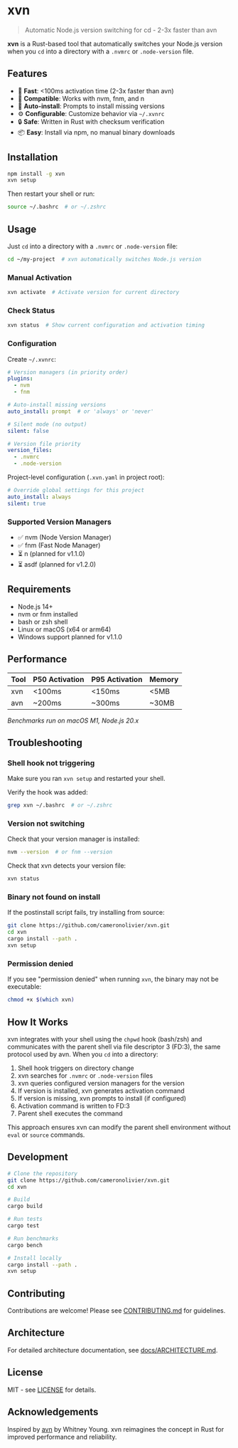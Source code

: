 # xvn

> Automatic Node.js version switching for cd - 2-3x faster than avn

**xvn** is a Rust-based tool that automatically switches your Node.js version when you `cd` into a directory with a `.nvmrc` or `.node-version` file.

## Features

- 🚀 **Fast**: <100ms activation time (2-3x faster than avn)
- 🔌 **Compatible**: Works with nvm, fnm, and n
- 🤖 **Auto-install**: Prompts to install missing versions
- ⚙️  **Configurable**: Customize behavior via `~/.xvnrc`
- 🔒 **Safe**: Written in Rust with checksum verification
- 📦 **Easy**: Install via npm, no manual binary downloads

## Installation

```bash
npm install -g xvn
xvn setup
```

Then restart your shell or run:

```bash
source ~/.bashrc  # or ~/.zshrc
```

## Usage

Just `cd` into a directory with a `.nvmrc` or `.node-version` file:

```bash
cd ~/my-project  # xvn automatically switches Node.js version
```

### Manual Activation

```bash
xvn activate  # Activate version for current directory
```

### Check Status

```bash
xvn status  # Show current configuration and activation timing
```

### Configuration

Create `~/.xvnrc`:

```yaml
# Version managers (in priority order)
plugins:
  - nvm
  - fnm

# Auto-install missing versions
auto_install: prompt  # or 'always' or 'never'

# Silent mode (no output)
silent: false

# Version file priority
version_files:
  - .nvmrc
  - .node-version
```

Project-level configuration (`.xvn.yaml` in project root):

```yaml
# Override global settings for this project
auto_install: always
silent: true
```

### Supported Version Managers

- ✅ nvm (Node Version Manager)
- ✅ fnm (Fast Node Manager)
- ⏳ n (planned for v1.1.0)
- ⏳ asdf (planned for v1.2.0)

## Requirements

- Node.js 14+
- nvm or fnm installed
- bash or zsh shell
- Linux or macOS (x64 or arm64)
- Windows support planned for v1.1.0

## Performance

| Tool | P50 Activation | P95 Activation | Memory |
|------|---------------|---------------|---------|
| xvn  | <100ms        | <150ms        | <5MB    |
| avn  | ~200ms        | ~300ms        | ~30MB   |

*Benchmarks run on macOS M1, Node.js 20.x*

## Troubleshooting

### Shell hook not triggering

Make sure you ran `xvn setup` and restarted your shell.

Verify the hook was added:

```bash
grep xvn ~/.bashrc  # or ~/.zshrc
```

### Version not switching

Check that your version manager is installed:

```bash
nvm --version  # or fnm --version
```

Check that xvn detects your version file:

```bash
xvn status
```

### Binary not found on install

If the postinstall script fails, try installing from source:

```bash
git clone https://github.com/cameronolivier/xvn.git
cd xvn
cargo install --path .
xvn setup
```

### Permission denied

If you see "permission denied" when running `xvn`, the binary may not be executable:

```bash
chmod +x $(which xvn)
```

## How It Works

xvn integrates with your shell using the `chpwd` hook (bash/zsh) and communicates with the parent shell via file descriptor 3 (FD:3), the same protocol used by avn. When you `cd` into a directory:

1. Shell hook triggers on directory change
2. xvn searches for `.nvmrc` or `.node-version` files
3. xvn queries configured version managers for the version
4. If version is installed, xvn generates activation command
5. If version is missing, xvn prompts to install (if configured)
6. Activation command is written to FD:3
7. Parent shell executes the command

This approach ensures xvn can modify the parent shell environment without `eval` or `source` commands.

## Development

```bash
# Clone the repository
git clone https://github.com/cameronolivier/xvn.git
cd xvn

# Build
cargo build

# Run tests
cargo test

# Run benchmarks
cargo bench

# Install locally
cargo install --path .
xvn setup
```

## Contributing

Contributions are welcome! Please see [CONTRIBUTING.md](./docs/CONTRIBUTING.md) for guidelines.

## Architecture

For detailed architecture documentation, see [docs/ARCHITECTURE.md](./docs/ARCHITECTURE.md).

## License

MIT - see [LICENSE](./LICENSE) for details.

## Acknowledgements

Inspired by [avn](https://github.com/wbyoung/avn) by Whitney Young. xvn reimagines the concept in Rust for improved performance and reliability.
